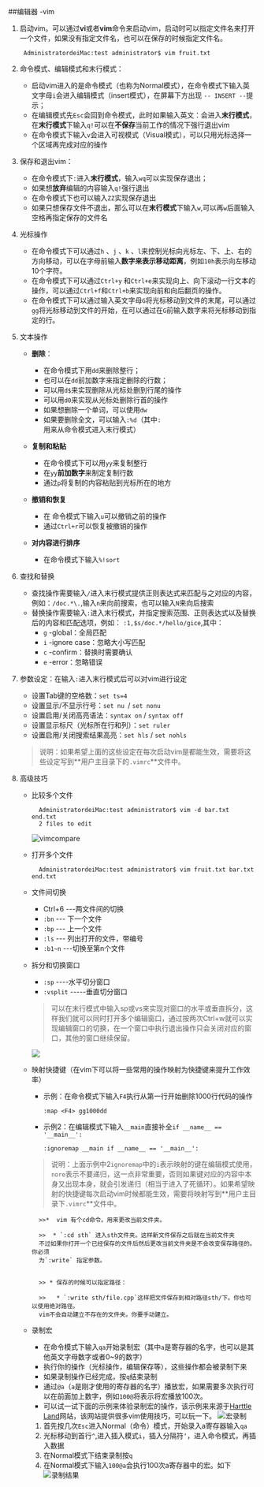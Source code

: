 ##编辑器 -vim

1. 启动vim。可以通过**vi**或者**vim**命令来启动vim，启动时可以指定文件名来打开一个文件，如果没有指定文件名，也可以在保存的时候指定文件名。
 
		AdministratordeiMac:test administrator$ vim fruit.txt
	
2. 命令模式、编辑模式和末行模式：
	* 启动vim进入的是命令模式（也称为Normal模式），在命令模式下输入英文字母`i`会进入编辑模式（insert模式），在屏幕下方出现 `-- INSERT --`提示；
	* 在编辑模式先`Esc`会回到命令模式，此时如果输入英文：会进入**末行模式**，在**末行模式**下输入`q!`可以在**不保存**当前工作的情况下强行退出vim
	* 在命令模式下输入`v`会进入可视模式（Visual模式），可以只用光标选择一个区域再完成对应的操作

3. 保存和退出vim：
	* 在命令模式下`:`进入**末行模式**，输入`wq`可以实现保存退出；
	* 如果想**放弃**编辑的内容输入`q!`强行退出
	* 在命令模式下也可以输入`ZZ`实现保存退出
	* 如果只想保存文件不退出，那么可以在**末行模式**下输入`w`,可以再`w`后面输入空格再指定保存的文件名

4. 光标操作
	* 在命令模式下可以通过`h` 、`j` 、`k` 、`l`来控制光标向光标左、下、上、右的方向移动，可以在字母前输入**数字来表示移动距离**，例如`10h`表示向左移动10个字符。
	* 在命令模式下可以通过`Ctrl+y` 和`Ctrl+e`来实现向上、向下滚动一行文本的操作，可以通过`Ctrl+f`和`Ctrl+b`来实现向前和向后翻页的操作。
	* 在命令模式下可以通过输入英文字母`G`将光标移动到文件的末尾，可以通过`gg`将光标移动到文件的开始，在可以通过在`G`前输入数字来将光标移动到指定的行。

5. 文本操作
	* **删除**：
		* 在命令模式下用`dd`来删除整行；
		* 也可以在`dd`前加数字来指定删除的行数；
		* 可以用`d$`来实现删除从光标处删到行尾的操作
		* 可以用`d0`来实现从光标处删除行首的操作
		* 如果想删除一个单词，可以使用`dw`
		* 如果要删除全文，可以输入`:%d`（其中`:`用来从命令模式进入末行模式）
		
	* **复制和粘贴**
		* 在命令模式下可以用`yy`来复制整行
		* 在`yy`**前加数字**来制定复制行数
		* 通过`p`将复制的内容粘贴到光标所在的地方
	* **撤销和恢复**
		* 在 命令模式下输入`u`可以撤销之前的操作
		* 通过`Ctrl+r`可以恢复被撤销的操作
	* **对内容进行排序**
		* 在命令模式下输入`%!sort`

6. 查找和替换
	* 查找操作需要输入`/`进入末行模式提供正则表达式来匹配与之对应的内容，例如：`/doc.*\.`,输入`n`来向前搜索，也可以输入`N`来向后搜索
	* 替换操作需要输入`:`进入末行模式，并指定搜索范围、正则表达式以及替换后的内容和匹配选项，例如：
	`:1,$s/doc.*/hello/gice`,其中：
		* `g` -global：全局匹配
		* `i` -ignore case：忽略大小写匹配
		* `c` -confirm：替换时需要确认
		* `e` -error：忽略错误
7. 参数设定：在输入`:`进入末行模式后可以对vim进行设定
	* 设置Tab键的空格数：`set ts=4`
	* 设置显示/不显示行号：`set nu `/ `set nonu`
	* 设置启用/关闭高亮语法：`syntax on` / `syntax off`
	* 设置显示标尺（光标所在行和列）：`set ruler`
	* 设置启用/关闭搜索结果高亮：`set hls` / `set nohls`

	> 说明：如果希望上面的这些设定在每次启动vim是都能生效，需要将这些设定写到**用户主目录下的`.vimrc`**文件中。
	
8. 高级技巧
	* 比较多个文件

			AdministratordeiMac:test administrator$ vim -d bar.txt end.txt
			2 files to edit
		![vimcompare](img/vimcompare.png)	

	* 打开多个文件
	
			AdministratordeiMac:test administrator$ vim fruit.txt bar.txt end.txt 

	*	文件间切换
		* Ctrl+6 ---两文件间的切换
		* `:bn`  --- 下一个文件
		* `:bp`  --- 上一个文件
		* `:ls`  --- 列出打开的文件，带编号
		* `:b1~n` ---切换至第n个文件
	 
	 			
	 
	* 拆分和切换窗口 
		* `:sp` ----水平切分窗口
		*	`:vsplit` -----垂直切分窗口
	 
	  >可以在末行模式中输入sp或vs来实现对窗口的水平或垂直拆分，这样我们就可以同时打开多个编辑窗口，通过按两次Ctrl+w就可以实现编辑窗口的切换，在一个窗口中执行退出操作只会关闭对应的窗口，其他的窗口继续保留。
	  
	  ![](img/windowsplit.png)
	  
	* 映射快捷键（在vim下可以将一些常用的操作映射为快捷键来提升工作效率）
		* 示例：在命令模式下输入`F4`执行从第一行开始删除1000行代码的操作
		 
			`:map <F4> gg1000dd `
		* 示例2：在编辑模式下输入`__main`直接补全`if __name__ == '__main__':`

			`:ignoremap __main if __name__ == '__main__':`
		>说明：上面示例中2`ignoremap`中的`i`表示映射的键在编辑模式使用，`nore`表示不要递归，这一点非常重要，否则如果键对应的内容中本身又出现本身，就会引发递归（相当于进入了死循环）。如果希望映射的快捷键每次启动vim时候都能生效，需要将映射写到**用户主目录下`.vimrc`**文件中。
		
			>>*  vim 有个cd命令。用来更改当前文件夹。
			
			>>	* `:cd sth` 进入sth文件夹。这样新文件保存之后就在当前文件夹
			不过如果你打开一个已经保存的文件后然后更改当前文件夹是不会改变保存路径的。你必须
			为`:write` 指定参数。
			
			
			>> * 保存的时候可以指定路径：
			
			>>	 * `:write sth/file.cpp`这样把文件保存到相对路径sth/下。你也可以使用绝对路径。
			vim不会自动建立不存在的文件夹。你要手动建立。
	* 录制宏
		* 在命令模式下输入`qa`开始录制宏（其中`a`是寄存器的名字，也可以是其他英文字母数字或者0~9的数字） 
		* 执行你的操作（光标操作，编辑保存等），这些操作都会被录制下来
		* 如果录制操作已经完成，按`q`结束录制
		* 通过`@a`（`a`是刚才使用的寄存器的名字）播放宏，如果需要多次执行可以在前面加上数字，例如`100@`将表示将宏播放100次。
		* 可以试一试下面的示例来体验录制宏的操作，该示例来来源于[Harttle Land](https://harttle.land/tags.html#Vim)网站，该网站提供很多vim使用技巧，可以玩一下。
		![宏录制](img/macro.png)
	    
	    1. 首先按几次`Esc`进入Normal（命令）模式，开始录入a寄存器输入`qa`
	    2. 光标移动到首行`^`,进入插入模式`i`，插入分隔符`‘`，进入命令模式，再插入数据
	    3. 在Normal模式下结束录制按`q`
	    4. 在Normal模式下输入`100@a`会执行100次a寄存器中的宏。如下
	    ![录制结果](img/macroshow.png)	  
	  
	  
	  
	